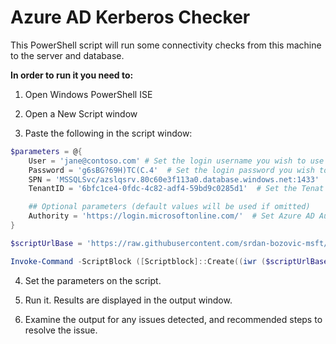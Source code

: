 # Azure AD Kerberos Checker

This PowerShell script will run some connectivity checks from this machine to the server and database.  

**In order to run it you need to:**
1. Open Windows PowerShell ISE

2. Open a New Script window

3. Paste the following in the script window:

```powershell
$parameters = @{
    User = 'jane@contoso.com' # Set the login username you wish to use in UPN format
    Password = 'g6sBG?69H)TC(C.4'  # Set the login password you wish to use, and don't use weak passwords ;)
    SPN = 'MSSQLSvc/azslqsrv.80c60e3f113a0.database.windows.net:1433'  # Set the SPN of Azure resource you want to get kerberos ticket for
    TenantID = '6bfc1ce4-0fdc-4c82-adf4-59bd9c0285d1'  # Set the Tenat Id of the Azure AD tenant Azure resource belongs to

    ## Optional parameters (default values will be used if omitted)
    Authority = 'https://login.microsoftonline.com/'  # Set Azure AD Authority url for the Azure Environment. Use Get-AzEnvironment to learn values for different environments
}

$scriptUrlBase = 'https://raw.githubusercontent.com/srdan-bozovic-msft/AzureADKerberosChecker/master'

Invoke-Command -ScriptBlock ([Scriptblock]::Create((iwr ($scriptUrlBase+'/getKerberosTicket.ps1?t='+ [DateTime]::Now.Ticks)).Content)) -ArgumentList $parameters
```
4. Set the parameters on the script. 

5. Run it. Results are displayed in the output window. 

6. Examine the output for any issues detected, and recommended steps to resolve the issue.
